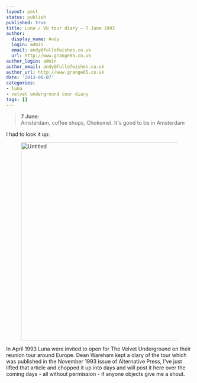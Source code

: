 ```yaml
---
layout: post
status: publish
published: true
title: Luna / VU tour diary – 7 June 1993
author:
  display_name: Andy
  login: admin
  email: andy@fullofwishes.co.uk
  url: http://www.grange85.co.uk
author_login: admin
author_email: andy@fullofwishes.co.uk
author_url: http://www.grange85.co.uk
date: '2013-06-07'
categories:
- luna
- velvet underground tour diary
tags: []
---
```

<blockquote><strong>7 June:</strong><br />
Amsterdam, coffee shops, Chokomel. It's good to be in Amsterdam</p></blockquote>
<p class="text-muted">I had to look it up:</p>

<figure><a data-flickr-embed="true"  href="https://www.flickr.com/photos/yoyental/913008434/" title="Untitled"><img src="https://c3.staticflickr.com/2/1278/913008434_9b2dc78dba_o.jpg" width="800" height="536" alt="Untitled"></a><script async src="//embedr.flickr.com/assets/client-code.js" charset="utf-8"></script></figure>

<p class="text-muted">In April 1993 Luna were invited to open for The Velvet Underground on their reunion tour around Europe. Dean Wareham kept a diary of the tour which was published in the November 1993 issue of Alternative Press, I've just lifted that article and chopped it up into days and will post it here over the coming days - all without permission - if anyone objects give me a shout.</p>
